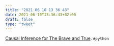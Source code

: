 ```yaml
---
title: "2021 06 10 13 36 43"
date: 2021-06-10T13:36:43+02:00
draft: false
type: "tweet"
---
```

[Causal Inference for The Brave and True](https://matheusfacure.github.io/python-causality-handbook/landing-page.html). `#python`
